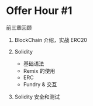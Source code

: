 # Offer Hour #1

前三章回顾

1. BlockChain 介绍，实战 ERC20
2. Solidity

   - 基础语法
   - Remix 的使用
   - ERC
   - Fundry & 交互
3. Solidity 安全和测试